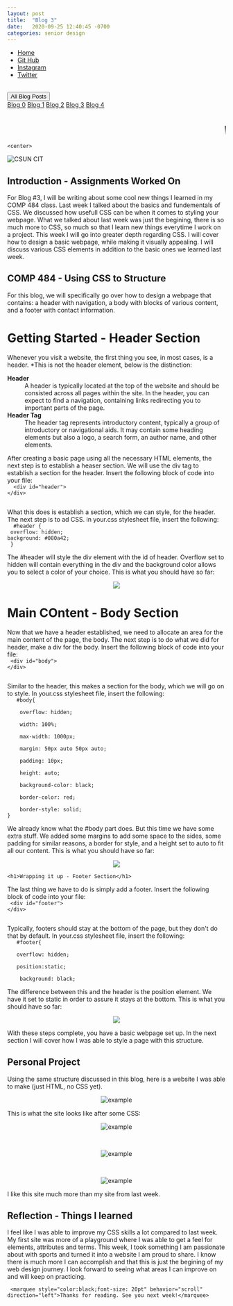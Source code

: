 ```yaml
---
layout: post
title:  "Blog 3"
date:   2020-09-25 12:40:45 -0700
categories: senior design
---
```


<html>



<style>
{% include custom.css %}
</style>

  <title>Blog 3</title>
<body>
<ul class="navbar">
 
  <li class="navbar"><a class="home" href="http://dec98524.github.io/">Home</a></li>
  <li class="navbar"><a href="https://github.com/dec98524/dec98524.github.io">Git Hub</a></li>
  <li class="navbar"><a href="https://www.instagram.com/im.davidcastaneda/">Instagram</a></li>
  <li class="navbar"><a href="https://twitter.com/refilldranks">Twitter</a></li>

</ul>
<br>
<div class="dropdown">
  <button class="dropbtn">All Blog Posts</button>
  <div class="dropdown-content">
    <a href="https://dec98524.github.io/senior/design/2020/08/27/blog-0.html">Blog 0</a>
    <a href="https://dec98524.github.io/senior/design/2020/09/08/blog1.html">Blog 1</a>
          <a href="https://dec98524.github.io/senior/design/2020/09/18/blog2.html">Blog 2</a>
      <a href="https://dec98524.github.io/senior/design/2020/09/25/blog3.html">Blog 3</a>
         <a href="https://dec98524.github.io/senior/design/2020/10/02/blog4.html">Blog 4</a>

  </div>
</div><br>
<br>
<marquee style="color:black;font-size: 20pt" behavior="scroll" direction="left"><i>Welcome to my blog site!</i></marquee>

    <center>
<img src="https://www.csun.edu/ua/2017logos/Seal-CSUN-Horizontal-186.png" alt="CSUN CIT" align="middle">
</center>

<h2>Introduction - Assignments Worked On</h2>

<p>For Blog #3, I will be writing about some cool new things I learned in my COMP 484 class. Last week I talked about the basics and fundementals of CSS. We discussed how usefull CSS can be when it comes to styling your webpage. What we talked about last week was just the begining, there is so much more to CSS, so much so that I learn new things everytime I work on a project. This week I will go into greater depth regarding CSS. I will cover how to design a basic webpage, while making it visually appealing. I will discuss various CSS elements in addition to the basic ones we learned last week. </p>

<h2>COMP 484 - Using CSS to Structure</h2> 

      

<p>For this blog, we will specifically go over how to design a webpage that contains: a header with navigation, a body with blocks of various content, and a footer with contact information. </p>


 <h1>Getting Started - Header Section</h1>  

<p>Whenever you visit a website, the first thing you see, in most cases, is a header. *This is not the header element, below is the distinction:</p>
<dl>
  <dt><b>Header</b></dt>
  <dd>A header is typically located at the top of the website and should be consisted across all pages within the site. In the header, you can expect to find a navigation, containing links redirecting you to important parts of the page.     
    </dd>
     <dt><b>Header Tag</b></dt>
  <dd>The header tag represents introductory content, typically a group of introductory or navigational aids. It may contain some heading elements but also a logo, a search form, an author name, and other elements.     
    </dd>
</dl>
<p>After creating a basic page using all the necessary HTML elements, the next step is to establish a heaser section. We will use the div tag to establish a section for the header. Insert the following block of code into your file:
    <br><code>  &lt;div id="header"&gt;<br>&lt;/div&gt; <br> </code><br>
</p>
 
    
<p>What this does is establish a section, which we can style, for the header. The next step is to ad CSS. in your.css stylesheet file, insert the following:
     <br><code>  #header {<br> overflow: hidden; <br>background: #080a42;<br> }<br> </code><br>
    The #header will style the div element with the id of header. Overflow set to hidden will contain everything in the div and the background color allows you to select a color of your choice. This is what you should have so far:
</p>
      <center>
      <img src="https://i.imgur.com/JsLYkQ8.png" align="middle">
</center>

  
   <h1>Main COntent - Body Section</h1>  

<p> Now that we have a header established, we need to allocate an area for the main content of the page, the body. The next step is to do what we did for header, make a div for the body. Insert the following block of code into your file: 
     <br><code> &lt;div id="body"&gt;<br>&lt;/div&gt; <br> </code><br></p>
     <p>Similar to the header, this makes a section for the body, which we will go on to style. In your.css stylesheet file, insert the following:
     <br><code>   #body{<br>
    overflow: hidden;<br>
    width: 100%;<br>
    max-width: 1000px;<br>
    margin: 50px auto 50px auto;<br>
    padding: 10px;<br>
    height: auto;<br>
    background-color: black;<br>
    border-color: red;<br>
    border-style: solid;<br>}<br> </code><br>
   We already know what the #body part does. But this time we have some extra stuff. We added some margins to add some space to the sides, some padding for similar reasons, a border for style, and a height set to auto to fit all our content. This is what you should have so far:
</p>
      <center>
      <img src="https://i.imgur.com/k8j4wBF.png" align="middle">
</center>

    <h1>Wrapping it up - Footer Section</h1>  

<p>The last thing we have to do is simply add a footer. Insert the following block of code into your file: 
     <br><code> &lt;div id="footer"&gt;<br>&lt;/div&gt; <br> </code><br></p>
     <p>Typically, footers should stay at the bottom of the page, but they don't do that by default. In your.css stylesheet file, insert the following:
     <br><code>   #footer{<br>
   overflow: hidden;<br>
   position:static;<br>
    background: black;<br> </code><br>
   The difference between this and the header is the position element. We have it set to static in order to assure it stays at the bottom. This is what you should have so far:
</p>
      <center>
      <img src="https://i.imgur.com/p8SfzuL.png">
</center>
<p>With these steps complete, you have a basic webpage set up. In the next section I will cover how I was able to style a page with this structure.</p>

<h2>Personal Project</h2>
<p>Using the same structure discussed in this blog, here is a website I was able to make (just HTML, no CSS yet).</p>

<center>
      <img src="https://i.imgur.com/Rg8TG8B.png" alt="example" align="middle">
</center>
 
 <p>This is what the site looks like after some CSS:</p>
 
 <center>
      <img src="https://i.imgur.com/XTjBS5C.png" alt="example" align="middle">
</center>
 <p>&nbsp;</p>

<center>
      <img src="https://i.imgur.com/4ug0w0H.png" alt="example" align="middle">
</center>
 <p>&nbsp;</p>

<center>
      <img src="https://i.imgur.com/nMfQiGW.png" alt="example" align="middle">
</center>

<p> I like this site much more than my site from last week.</p>
 
 
<h2>Reflection - Things I learned</h2>
<p>I feel like I was able to improve my CSS skills a lot compared to last week. My first site was more of a playground where I was able to get a feel for elements, attributes and terms. This week, I took something I am passionate about with sports and turned it into a website I am proud to share. I know there is much more I can accomplish and that this is just the begining of my web design journey. I look forward to seeing what areas I can improve on and will keep on practicing. </p>
 
 
     <marquee style="color:black;font-size: 20pt" behavior="scroll" direction="left">Thanks for reading. See you next week!</marquee>
</body>
</html>


